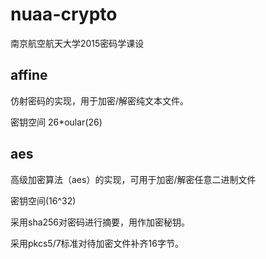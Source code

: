 # nuaa-crypto
南京航空航天大学2015密码学课设

## affine
仿射密码的实现，用于加密/解密纯文本文件。

密钥空间 26*oular(26)

## aes

高级加密算法（aes）的实现，可用于加密/解密任意二进制文件

密钥空间(16^32)

采用sha256对密码进行摘要，用作加密秘钥。

采用pkcs5/7标准对待加密文件补齐16字节。